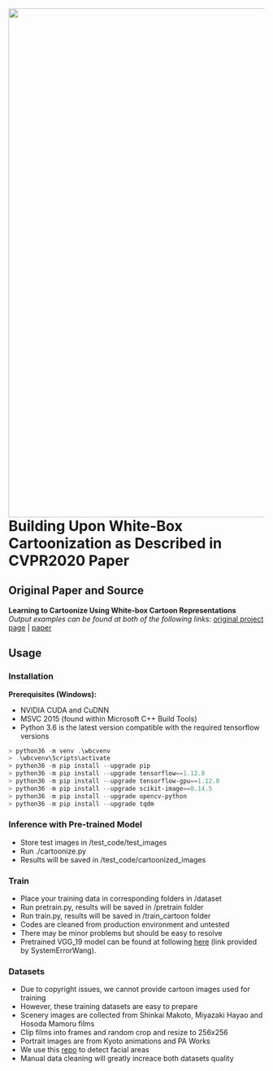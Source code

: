 <img src='paper/shinjuku.jpg' align="left" width=1000>

# Building Upon White-Box Cartoonization as Described in CVPR2020 Paper

## Original Paper and Source

**Learning to Cartoonize Using White-box Cartoon Representations**  
*Output examples can be found at both of the following links:*
[original project page](https://systemerrorwang.github.io/White-box-Cartoonization/) | [paper](https://github.com/SystemErrorWang/White-box-Cartoonization/blob/master/paper/06791.pdf)

## Usage

### Installation

**Prerequisites (Windows):**
- NVIDIA CUDA and CuDNN
- MSVC 2015 (found within Microsoft C++ Build Tools)
- Python 3.6 is the latest version compatible with the required tensorflow versions

```powershell
> python36 -m venv .\wbcvenv
> .\wbcvenv\Scripts\activate
> python36 -m pip install --upgrade pip
> python36 -m pip install --upgrade tensorflow==1.12.0
> python36 -m pip install --upgrade tensorflow-gpu==1.12.0
> python36 -m pip install --upgrade scikit-image==0.14.5
> python36 -m pip install --upgrade opencv-python
> python36 -m pip install --upgrade tqdm
```

### Inference with Pre-trained Model

- Store test images in /test_code/test_images
- Run ./cartoonize.py
- Results will be saved in /test_code/cartoonized_images

### Train

- Place your training data in corresponding folders in /dataset
- Run pretrain.py, results will be saved in /pretrain folder
- Run train.py, results will be saved in /train_cartoon folder
- Codes are cleaned from production environment and untested
- There may be minor problems but should be easy to resolve
- Pretrained VGG_19 model can be found at following [here](https://drive.google.com/file/d/1j0jDENjdwxCDb36meP6-u5xDBzmKBOjJ/view?usp=sharing) (link provided by SystemErrorWang).

### Datasets

- Due to copyright issues, we cannot provide cartoon images used for training
- However, these training datasets are easy to prepare
- Scenery images are collected from Shinkai Makoto, Miyazaki Hayao and Hosoda Mamoru films
- Clip films into frames and random crop and resize to 256x256
- Portrait images are from Kyoto animations and PA Works
- We use this [repo](https://github.com/nagadomi/lbpcascade_animeface) to detect facial areas
- Manual data cleaning will greatly increace both datasets quality

<!-- ## License

TODO replace as necessary

[]: # Copyright (C) Xinrui Wang, Jinze Yu. All rights reserved. Licensed under the CC BY-NC-SA 4.0 license (https://creativecommons.org/licenses/by-nc-sa/4.0/legalcode).

-->

<!-- ## Citation

TODO replace as necessary

If you use this code for your research, please cite our [paper](https://systemerrorwang.github.io/White-box-Cartoonization/):

@InProceedings{Wang_2020_CVPR,
author = {Wang, Xinrui and Yu, Jinze},
title = {Learning to Cartoonize Using White-Box Cartoon Representations},
booktitle = {IEEE/CVF Conference on Computer Vision and Pattern Recognition (CVPR)},
month = {June},
year = {2020}
}

-->
